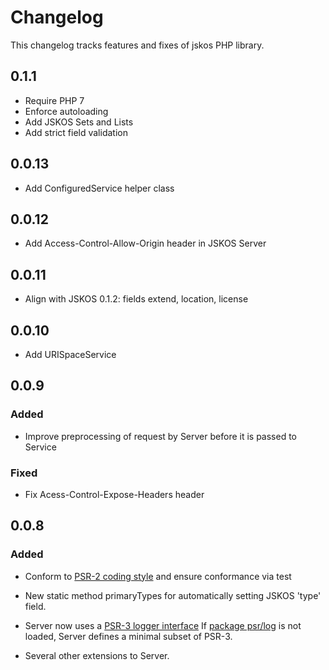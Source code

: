 # Changelog

This changelog tracks features and fixes of jskos PHP library.

## 0.1.1

* Require PHP 7
* Enforce autoloading
* Add JSKOS Sets and Lists
* Add strict field validation

## 0.0.13

* Add ConfiguredService helper class

## 0.0.12

* Add Access-Control-Allow-Origin header in JSKOS Server

## 0.0.11

* Align with JSKOS 0.1.2: fields extend, location, license

## 0.0.10

* Add URISpaceService

## 0.0.9

### Added

* Improve preprocessing of request by Server before it is passed to Service

### Fixed

* Fix Acess-Control-Expose-Headers header

## 0.0.8

### Added

* Conform to [PSR-2 coding style](http://www.php-fig.org/psr/psr-2/) and ensure
  conformance via test

* New static method primaryTypes for automatically setting JSKOS 'type' field.

* Server now uses a [PSR-3 logger interface](http://www.php-fig.org/psr/psr-3/)
  If [package psr/log](https://packagist.org/packages/psr/log) is not loaded, 
  Server defines a minimal subset of PSR-3.

* Several other extensions to Server.

